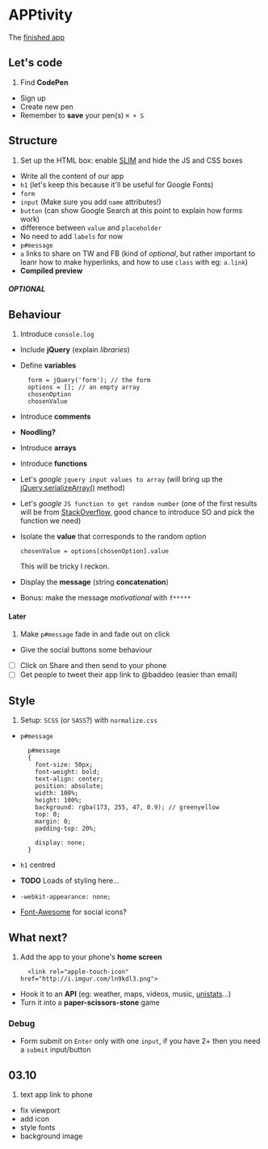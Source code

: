 # APPtivity

The [finished app](http://codepen.io/baddeo/full/jsICq/)

## Let's code

1. Find **CodePen**
* Sign up
* Create new pen
* Remember to **save** your pen(s) `⌘ + S`

## Structure

1. Set up the HTML box: enable [SLIM](http://slim-lang.com/) and hide the JS and CSS boxes
* Write all the content of our app 
* `h1` (let's keep this because it'll be useful for Google Fonts)
* `form`
* `input` (Make sure you add `name` attributes!)
*  `button`  (can show Google Search at this point to explain how forms work)
*  difference between `value` and `placeholder`
*  No need to add `labels` for now
* `p#message`
* `a` links to share on TW and FB (kind of *optional*, but rather important to leanr how to make hyperlinks, and how to use `class` with eg: `a.link`)
* **Compiled preview**

##### OPTIONAL 



## Behaviour

1. Introduce `console.log`
* Include **jQuery** (explain *libraries*)
* Define **variables**
	
	    form = jQuery('form'); // the form
	    options = []; // an empty array
		chosenOption
		chosenValue
	
* Introduce **comments**
* **Noodling?** 
* Introduce **arrays**
* Introduce **functions**
* Let's *google* `jquery input values to array` (will bring up the [jQuery.serializeArray()](api.jquery.com/serializearray) method)
* Let's *google* `JS function to get random number` (one of the first results will be from [StackOverflow](http://stackoverflow.com/questions/1527803/), good chance to introduce SO and pick the function we need)
* Isolate the **value** that corresponds to the random option
  
      chosenValue = options[chosenOption].value
      
  This will be tricky I reckon.
* Display the **message** (string **concatenation**)
* Bonus: make the message *motivational* with `f*****`  


#### Later

1. Make `p#message` fade in and fade out on click
* Give the social buttons some behaviour

* [ ] Click on Share and then send to your phone
* [ ] Get people to tweet their app link to @baddeo (easier than email)

## Style

1. Setup: `SCSS` (or `SASS`?) with `normalize.css`
* `p#message`

        p#message
		{
		  font-size: 50px;
		  font-weight: bold;
		  text-align: center;
		  position: absolute;
		  width: 100%;
		  height: 100%;
		  background: rgba(173, 255, 47, 0.9); // greenyellow
		  top: 0;
		  margin: 0;
		  padding-top: 20%;
		
		  display: none;
		}
* `h1` centred
* **TODO** Loads of styling here...
* `-webkit-appearance: none;`
* [Font-Awesome](http://fortawesome.github.io/Font-Awesome/) for social icons?



## What next?

1. Add the app to your phone's **home screen**
 
         <link rel="apple-touch-icon" href="http://i.imgur.com/ln9kdl3.png">
 
* Hook it to an **API** (eg: weather, maps, videos, music, [unistats](http://unistats.direct.gov.uk/)...)
* Turn it into a **paper-scissors-stone** game


### Debug

* Form submit on `Enter` only with one `input`, if you have 2+ then you need a `submit` input/button


## 03.10

1.  text app link to phone
* fix viewport
* add icon
* style fonts
* background image